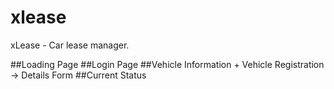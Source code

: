 # xlease
xLease - Car lease manager.

##Loading Page
##Login Page
##Vehicle Information + Vehicle Registration -> Details Form
##Current Status



